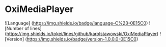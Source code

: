 # OxiMediaPlayer
![Language] (https://img.shields.io/badge/language-C%23-0E15C0)
![Number of lines] (https://img.shields.io/tokei/lines/github/karolstawowski/OxiMediaPlayer)
![Version] (https://img.shields.io/badge/version-1.0.0.0-0E15C0)
